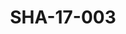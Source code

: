 ---
pid: SHA-17-003
title: SHA-17-003
language: en
original_label: 
rights: Sharhabil Ahmed
location_of_original: Sharhabil Ahmed
photographer_or_studio: Studio Jack Kuwait
scanned_from: photograph 13 by 17.9
_date: '1964'
location: Kuwait
description: group of men after concert
additional_notes: 
permission_display: 'yes'
on_server: 'no'
on_website: 'no'
permalink: /photopages/en/SHA-17-003.html
layout: photo-page
---